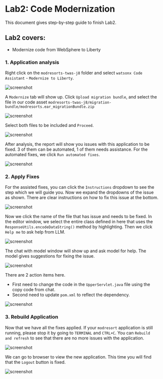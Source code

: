 # Lab2: Code Modernization

This document gives step-by-step guide to finish Lab2.

## Lab2 covers:

- Modernize code from WebSphere to Liberty


### 1. Application analysis

Right click on the `modresorts-twas-j8` folder and select `watsonx Code Assistant` - `Modernize to Liberty`.

![screenshot](./images/VSC_modernize_to_liberty.png)

A `Modernize` tab will show up. Click `Upload migration bundle`, and select the file in our code asset `modresorts-twas-j8/migration-bundle/modresorts.ear_migrationBundle.zip`

![screenshot](./images/VSC_modernize_to_liberty_migration_bundle.png)

Select both files to be included and `Proceed`.

![screenshot](./images/VSC_modernize_to_liberty_include_files.png)

After analysis, the report will show you issues with this application to be fixed. 3 of them can be automated, 1 of them needs assistance. For the automated fixes, we click `Run automated fixes`.

![screenshot](./images/VSC_modernize_to_liberty_analysis_result.png)

### 2. Apply Fixes

For the assisted fixes, you can click the `Instructions` dropdown to see the step which we will guide you. Now we expand the dropdowns of the issue as shown. There are clear instructions on how to fix this issue at the bottom.

![screenshot](./images/VSC_modernize_to_liberty_assisted_fix.png)

Now we click the name of the file that has issue and needs to be fixed. In the editor window, we select the entire class defined in here that uses the `ResponseUtils.encodeDataString()` method by highlighting. Then we click `Help me` to ask help from LLM.

![screenshot](./images/VSC_modernize_to_liberty_help_me.png)

The chat with model window will show up and ask model for help. The model gives suggestions for fixing the issue.

![screenshot](./images/VSC_modernize_to_liberty_chat_suggestions.png)

There are 2 action items here. 
- First need to change the code in the `UpperServlet.java` file using the copy code from chat.
- Second need to update `pom.xml` to reflect the dependency.

![screenshot](./images/VSC_modernize_to_liberty_pom_update.png)


### 3. Rebuild Application

Now that we have all the fixes applied. If your `modresort` application is still running, please stop it by going to `TERMINAL` and `CTRL+C`. You can `Rebuild and refresh` to see that there are no more issues with the application.

![screenshot](./images/VSC_modernize_to_liberty_rebuild.png)

We can go to browser to view the new application. This time you will find that the `Logout` button is fixed.

![screenshot](./images/VSC_modernize_to_liberty_logout_fixed.png)